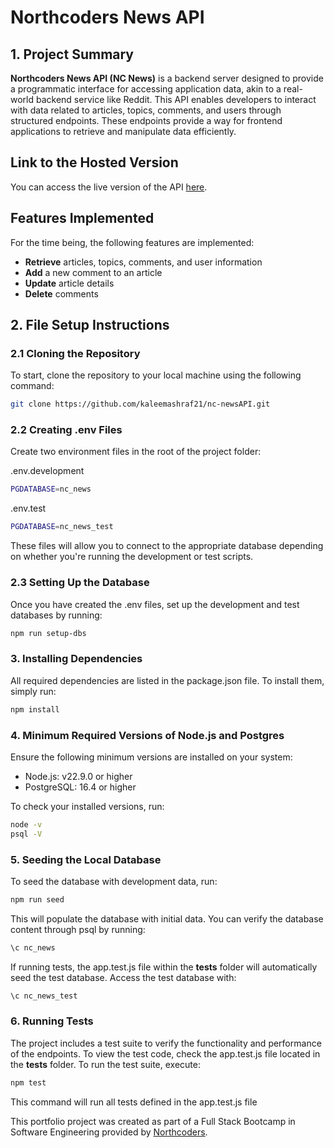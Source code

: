 # Northcoders News API

## 1. Project Summary

**Northcoders News API (NC News)** is a backend server designed to provide a programmatic interface for accessing application data, akin to a real-world backend service like Reddit. This API enables developers to interact with data related to articles, topics, comments, and users through structured endpoints. These endpoints provide a way for frontend applications to retrieve and manipulate data efficiently.

## Link to the Hosted Version

You can access the live version of the API [here](https://kaleemashraf21.github.io/nc-newsAPI).

## Features Implemented

For the time being, the following features are implemented:

- **Retrieve** articles, topics, comments, and user information
- **Add** a new comment to an article
- **Update** article details
- **Delete** comments

## 2. File Setup Instructions

### 2.1 Cloning the Repository

To start, clone the repository to your local machine using the following command:

```bash
git clone https://github.com/kaleemashraf21/nc-newsAPI.git
```

### 2.2 Creating .env Files

Create two environment files in the root of the project folder:

.env.development

```bash
PGDATABASE=nc_news
```

.env.test

```bash
PGDATABASE=nc_news_test
```

These files will allow you to connect to the appropriate database depending on whether you're running the development or test scripts.

### 2.3 Setting Up the Database

Once you have created the .env files, set up the development and test databases by running:

```bash
npm run setup-dbs
```

### 3. Installing Dependencies

All required dependencies are listed in the package.json file. To install them, simply run:

```bash
npm install
```

### 4. Minimum Required Versions of Node.js and Postgres

Ensure the following minimum versions are installed on your system:

- Node.js: v22.9.0 or higher
- PostgreSQL: 16.4 or higher

To check your installed versions, run:

```bash
node -v
psql -V
```

### 5. Seeding the Local Database

To seed the database with development data, run:

```bash
npm run seed
```

This will populate the database with initial data. You can verify the database content through psql by running:

```bash
\c nc_news
```

If running tests, the app.test.js file within the **tests** folder will automatically seed the test database. Access the test database with:

```bash
\c nc_news_test
```

### 6. Running Tests

The project includes a test suite to verify the functionality and performance of the endpoints. To view the test code, check the app.test.js file located in the **tests** folder. To run the test suite, execute:

```bash
npm test
```

This command will run all tests defined in the app.test.js file

This portfolio project was created as part of a Full Stack Bootcamp in Software Engineering provided by [Northcoders](https://northcoders.com).

